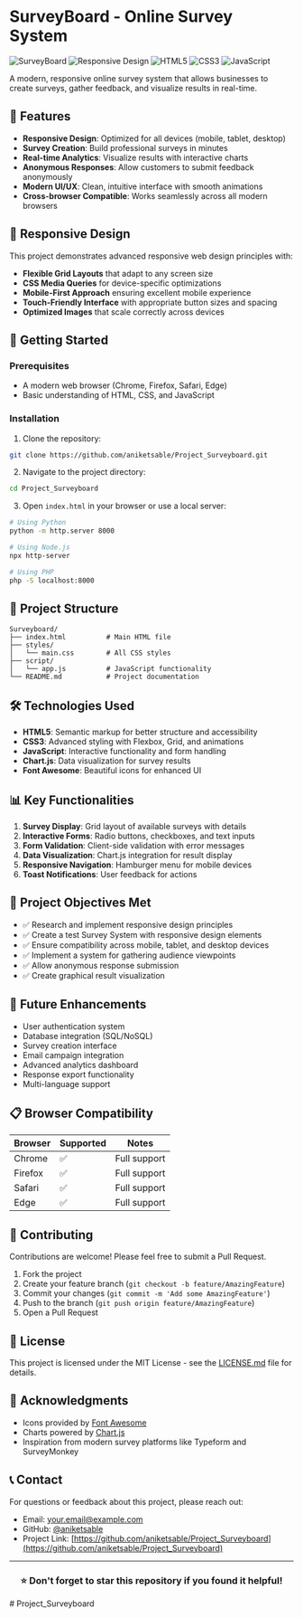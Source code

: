 # SurveyBoard - Online Survey System

![SurveyBoard](https://img.shields.io/badge/SurveyBoard-Online%20Survey%20System-blue?style=for-the-badge&logo=forms)
![Responsive Design](https://img.shields.io/badge/Responsive-Design-green?style=for-the-badge&logo=responsive)
![HTML5](https://img.shields.io/badge/HTML5-E34F26?style=for-the-badge&logo=html5&logoColor=white)
![CSS3](https://img.shields.io/badge/CSS3-1572B6?style=for-the-badge&logo=css3&logoColor=white)
![JavaScript](https://img.shields.io/badge/JavaScript-F7DF1E?style=for-the-badge&logo=javascript&logoColor=black)

A modern, responsive online survey system that allows businesses to create surveys, gather feedback, and visualize results in real-time.

## 🌟 Features

- **Responsive Design**: Optimized for all devices (mobile, tablet, desktop)
- **Survey Creation**: Build professional surveys in minutes
- **Real-time Analytics**: Visualize results with interactive charts
- **Anonymous Responses**: Allow customers to submit feedback anonymously
- **Modern UI/UX**: Clean, intuitive interface with smooth animations
- **Cross-browser Compatible**: Works seamlessly across all modern browsers

## 📱 Responsive Design

This project demonstrates advanced responsive web design principles with:

- **Flexible Grid Layouts** that adapt to any screen size
- **CSS Media Queries** for device-specific optimizations
- **Mobile-First Approach** ensuring excellent mobile experience
- **Touch-Friendly Interface** with appropriate button sizes and spacing
- **Optimized Images** that scale correctly across devices

## 🚀 Getting Started

### Prerequisites

- A modern web browser (Chrome, Firefox, Safari, Edge)
- Basic understanding of HTML, CSS, and JavaScript

### Installation

1. Clone the repository:
```bash
git clone https://github.com/aniketsable/Project_Surveyboard.git
```

2. Navigate to the project directory:
```bash
cd Project_Surveyboard
```

3. Open `index.html` in your browser or use a local server:
```bash
# Using Python
python -m http.server 8000

# Using Node.js
npx http-server

# Using PHP
php -S localhost:8000
```

## 🎨 Project Structure

```
Surveyboard/
├── index.html          # Main HTML file
├── styles/
│   └── main.css        # All CSS styles
├── script/
│   └── app.js          # JavaScript functionality
└── README.md           # Project documentation
```

## 🛠️ Technologies Used

- **HTML5**: Semantic markup for better structure and accessibility
- **CSS3**: Advanced styling with Flexbox, Grid, and animations
- **JavaScript**: Interactive functionality and form handling
- **Chart.js**: Data visualization for survey results
- **Font Awesome**: Beautiful icons for enhanced UI

## 📊 Key Functionalities

1. **Survey Display**: Grid layout of available surveys with details
2. **Interactive Forms**: Radio buttons, checkboxes, and text inputs
3. **Form Validation**: Client-side validation with error messages
4. **Data Visualization**: Chart.js integration for result display
5. **Responsive Navigation**: Hamburger menu for mobile devices
6. **Toast Notifications**: User feedback for actions

## 🎯 Project Objectives Met

- ✅ Research and implement responsive design principles
- ✅ Create a test Survey System with responsive design elements
- ✅ Ensure compatibility across mobile, tablet, and desktop devices
- ✅ Implement a system for gathering audience viewpoints
- ✅ Allow anonymous response submission
- ✅ Create graphical result visualization

## 🔮 Future Enhancements

- User authentication system
- Database integration (SQL/NoSQL)
- Survey creation interface
- Email campaign integration
- Advanced analytics dashboard
- Response export functionality
- Multi-language support

## 📋 Browser Compatibility

| Browser | Supported | Notes |
|---------|-----------|-------|
| Chrome | ✅ | Full support |
| Firefox | ✅ | Full support |
| Safari | ✅ | Full support |
| Edge | ✅ | Full support |

## 🤝 Contributing

Contributions are welcome! Please feel free to submit a Pull Request.

1. Fork the project
2. Create your feature branch (`git checkout -b feature/AmazingFeature`)
3. Commit your changes (`git commit -m 'Add some AmazingFeature'`)
4. Push to the branch (`git push origin feature/AmazingFeature`)
5. Open a Pull Request

## 📄 License

This project is licensed under the MIT License - see the [LICENSE.md](LICENSE.md) file for details.

## 🙏 Acknowledgments

- Icons provided by [Font Awesome](https://fontawesome.com)
- Charts powered by [Chart.js](https://www.chartjs.org)
- Inspiration from modern survey platforms like Typeform and SurveyMonkey

## 📞 Contact

For questions or feedback about this project, please reach out:

- Email: your.email@example.com
- GitHub: [@aniketsable](https://github.com/aniketsable)
- Project Link: [https://github.com/aniketsable/Project_Surveyboard](https://github.com/aniketsable/Project_Surveyboard)

---

<div align="center">

### ⭐️ Don't forget to star this repository if you found it helpful!

</div>#   P r o j e c t _ S u r v e y b o a r d  
 